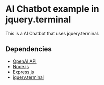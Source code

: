 # AI Chatbot example in jquery.terminal 

This is a AI Chatbot that uses jquery.terminal. 

## Dependencies 

- [OpenAI API](https://platform.openai.com/docs/concepts)
- [Node.js](https://nodejs.org/)
- [Express.js](https://expressjs.com/)
- [jquery.terminal](https://github.com/jcubic/jquery.terminal)
